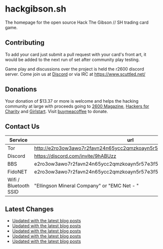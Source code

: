 # hackgibson.sh
The homepage for the open source Hack The Gibson // SH trading card game.


## Contributing

To add your card just submit a pull request with your card's front art, it would be added to the next run of set after community play testing.

Game play and discussions over the project is held the r2600 discord server. Come join us at [Discord](https://discord.com/invite/9hABUzz) or via IRC at https://www.scuttled.net/


## Donations

Your donation of $13.37 or more is welcome and helps the hacking community at large with proceeds going to [2600 Magazine](https://2600.com/), [Hackers for Charity](https://hackersforcharity.org) and [Girlstart](https://girlstart.org).  Visit [buymeacoffee](https://www.buymeacoffee.com/hackgibson.sh) to donate.


## Contact Us

Service | url
-|-
Tor | http://e2ro3ow3awo7r2favn24n65ycc2qmzkoayn5r57e3f56nvjwdcgg32ad.onion
Discord | https://discord.com/invite/9hABUzz
BBS | e2ro3ow3awo7r2favn24n65ycc2qmzkoayn5r57e3f56nvjwdcgg32ad.onion:23
FidoNET | e2ro3ow3awo7r2favn24n65ycc2qmzkoayn5r57e3f56nvjwdcgg32ad.onion:24554
Wifi / Bluetooth SSID | "Ellingson Mineral Company" or "EMC Net - <fidonet address>"

## Latest Changes
<!-- BLOG-POST-LIST:START -->
- [Updated with the latest blog posts](https://github.com/DFW2600/hackgibson.sh/commit/983efd893944b7014636650e1a91e68e919b9291)
- [Updated with the latest blog posts](https://github.com/DFW2600/hackgibson.sh/commit/af0cea6eea18b980316df1d4ccf0e8abaa350a8b)
- [Updated with the latest blog posts](https://github.com/DFW2600/hackgibson.sh/commit/145e11742b92e28913e0e43de6c80d1ae36465bb)
- [Updated with the latest blog posts](https://github.com/DFW2600/hackgibson.sh/commit/0cdfbf50f0a6aff425f79625268138c138f29698)
- [Updated with the latest blog posts](https://github.com/DFW2600/hackgibson.sh/commit/4ce032aa7608e57f63b0dfaee7ec6df8a30a8e86)
<!-- BLOG-POST-LIST:END -->

